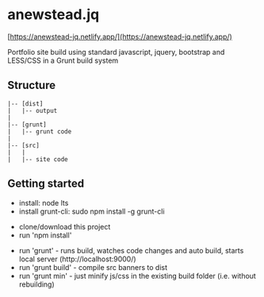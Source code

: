 # anewstead.jq

[https://anewstead-jq.netlify.app/](https://anewstead-jq.netlify.app/)

Portfolio site build using standard javascript, jquery, bootstrap and LESS/CSS in a Grunt build system

## Structure

    |-- [dist]
    |   |-- output
    |
    |-- [grunt]
    |   |-- grunt code
    |
    |-- [src]
    |   |
    |   |-- site code

## Getting started

- install: node lts
- install grunt-cli: sudo npm install -g grunt-cli

* clone/download this project
* run 'npm install'

- run 'grunt' - runs build, watches code changes and auto build, starts local server (http://localhost:9000/)
- run 'grunt build' - compile src banners to dist
- run 'grunt min' - just minify js/css in the existing build folder (i.e. without rebuilding)
